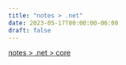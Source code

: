 ```yaml
---
title: "notes > .net"
date: 2023-05-17T00:00:00-06:00
draft: false
---
```


[notes > .net > core](core)  
